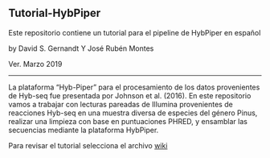 ## Tutorial-HybPiper
Este repositorio contiene un tutorial para el pipeline de HybPiper en español

by David S. Gernandt Y José Rubén Montes

Ver. Marzo 2019

___

La plataforma “Hyb-Piper” para el procesamiento de los datos provenientes de Hyb-seq fue presentada por Johnson et al. (2016). En este repositorio vamos a trabajar con lecturas pareadas de Illumina provenientes de reacciones Hyb-seq en una muestra diversa de especies del género Pinus, realizar una limpieza con base en puntuaciones PHRED, y ensamblar las secuencias mediante la plataforma HybPiper.

Para revisar el tutorial selecciona el archivo [wiki](https://github.com/JR-Montes/Tutorial-HybPiper/blob/master/wiki.md)
